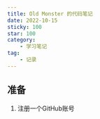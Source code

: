 ```yaml
---
title: Old Monster 的代码笔记
date: 2022-10-15
sticky: 100
star: 100
category:
    - 学习笔记
tag:
    - 记录
---
```


## 准备
1. 注册一个GitHub账号